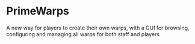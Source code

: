 # PrimeWarps
A new way for players to create their own warps, with a GUI for browsing, configuring and managing all warps for both staff and players
